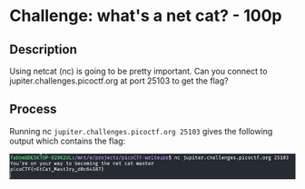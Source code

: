 # Challenge: what's a net cat? - 100p

## Description
Using netcat (nc) is going to be pretty important. Can you connect to jupiter.challenges.picoctf.org at port 25103 to get the flag?

## Process
Running nc ``jupiter.challenges.picoctf.org 25103`` gives the following output which contains the flag:

![image1](images/whatsanetcat1.png)